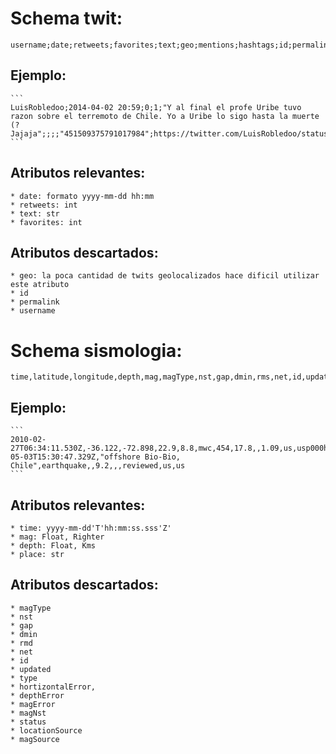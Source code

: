 # Schema twit:

```
username;date;retweets;favorites;text;geo;mentions;hashtags;id;permalink
```

## Ejemplo:
	```
	LuisRobledoo;2014-04-02 20:59;0;1;"Y al final el profe Uribe tuvo razon sobre el terremoto de Chile. Yo a Uribe lo sigo hasta la muerte (? Jajaja";;;;"451509375791017984";https://twitter.com/LuisRobledoo/status/451509375791017984
	```

## Atributos relevantes:
	* date: formato yyyy-mm-dd hh:mm
	* retweets: int
	* text: str
	* favorites: int
	
## Atributos descartados:
	* geo: la poca cantidad de twits geolocalizados hace dificil utilizar este atributo
	* id
	* permalink
	* username
	
		

# Schema sismologia:

```
time,latitude,longitude,depth,mag,magType,nst,gap,dmin,rms,net,id,updated,place,type,horizontalError,depthError,magError,magNst,status,locationSource,magSource
```

## Ejemplo:
	```
	2010-02-27T06:34:11.530Z,-36.122,-72.898,22.9,8.8,mwc,454,17.8,,1.09,us,usp000h7rf,2016-05-03T15:30:47.329Z,"offshore Bio-Bio, Chile",earthquake,,9.2,,,reviewed,us,us
	```

## Atributos relevantes:
	* time: yyyy-mm-dd'T'hh:mm:ss.sss'Z'
	* mag: Float, Righter
	* depth: Float, Kms
	* place: str

## Atributos descartados:
	* magType
	* nst
	* gap 
	* dmin 
	* rmd 
	* net 
	* id 
	* updated
	* type
	* hortizontalError,
	* depthError
	* magError
	* magNst
	* status
	* locationSource
	* magSource